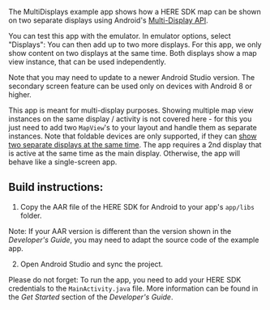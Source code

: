 The MultiDisplays example app shows how a HERE SDK map can be shown on two separate displays using Android's [Multi-Display API](https://source.android.com/devices/tech/display/multi_display/).

You can test this app with the emulator. In emulator options, select "Displays": You can then add up to two more displays. For this app, we only show content on two displays at the same time. Both displays show a map view instance, that can be used independently.

Note that you may need to update to a newer Android Studio version. The secondary screen feature can be used only on devices with Android 8 or higher.

This app is meant for multi-display purposes. Showing multiple map view instances on the same display / activity is not covered here - for this you just need to add two `MapView`'s to your layout and handle them as separate instances. Note that foldable devices are only supported, if they can [show two separate displays at the same time](https://insights.samsung.com/2019/01/14/how-to-optimize-apps-for-folding-devices-developing-for-the-multiscreen-form-factor/). The app requires a 2nd display that is active at the same time as the main display. Otherwise, the app will behave like a single-screen app.

Build instructions:
-------------------

1) Copy the AAR file of the HERE SDK for Android to your app's `app/libs` folder.

Note: If your AAR version is different than the version shown in the _Developer's Guide_, you may need to adapt the source code of the example app.

2) Open Android Studio and sync the project.

Please do not forget: To run the app, you need to add your HERE SDK credentials to the `MainActivity.java` file. More information can be found in the _Get Started_ section of the _Developer's Guide_.
